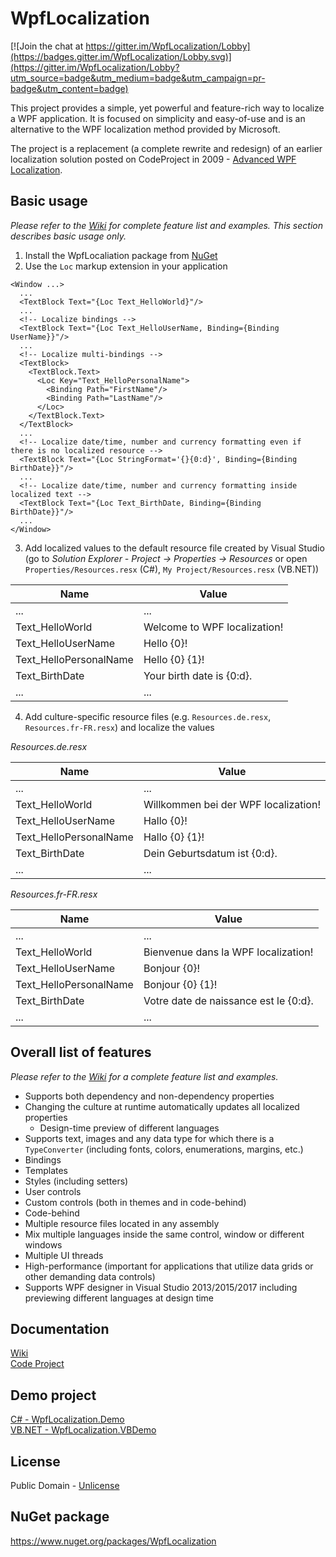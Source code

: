 # WpfLocalization

[![Join the chat at https://gitter.im/WpfLocalization/Lobby](https://badges.gitter.im/WpfLocalization/Lobby.svg)](https://gitter.im/WpfLocalization/Lobby?utm_source=badge&utm_medium=badge&utm_campaign=pr-badge&utm_content=badge)

This project provides a simple, yet powerful and feature-rich way to localize a WPF application. It is focused on 
simplicity and easy-of-use and is an alternative to the WPF localization method provided by Microsoft.

The project is a replacement (a complete rewrite and redesign) of an earlier localization solution posted on 
CodeProject in 2009 - [Advanced WPF Localization](https://www.codeproject.com/Articles/249369/Advanced-WPF-Localization).

## Basic usage

*Please refer to the [Wiki](https://github.com/JechoJekov/WpfLocalization/wiki/) for complete feature list and examples. 
This section describes basic usage only.*

1. Install the WpfLocaliation package from [NuGet](https://www.nuget.org/packages/WpfLocalization)
2. Use the `Loc` markup extension in your application

```XAML
<Window ...>
  ...
  <TextBlock Text="{Loc Text_HelloWorld}"/>
  ...
  <!-- Localize bindings -->
  <TextBlock Text="{Loc Text_HelloUserName, Binding={Binding UserName}}"/>
  ...
  <!-- Localize multi-bindings -->
  <TextBlock>
    <TextBlock.Text>
      <Loc Key="Text_HelloPersonalName">
        <Binding Path="FirstName"/>
        <Binding Path="LastName"/>
      </Loc>
    </TextBlock.Text>
  </TextBlock>
  ...
  <!-- Localize date/time, number and currency formatting even if there is no localized resource -->
  <TextBlock Text="{Loc StringFormat='{}{0:d}', Binding={Binding BirthDate}}"/>
  ...
  <!-- Localize date/time, number and currency formatting inside localized text -->
  <TextBlock Text="{Loc Text_BirthDate, Binding={Binding BirthDate}}"/>
  ...
</Window>
```

3. Add localized values to the default resource file created by Visual Studio
  (go to *Solution Explorer - Project -> Properties -> Resources* or open 
  `Properties/Resources.resx` (C#), `My Project/Resources.resx` (VB.NET))

Name | Value
---- | -----
... | ...
Text_HelloWorld | Welcome to WPF localization!
Text_HelloUserName | Hello {0}!
Text_HelloPersonalName | Hello {0} {1}!
Text_BirthDate | Your birth date is {0:d}.
... | ...

4. Add culture-specific resource files (e.g. `Resources.de.resx`, `Resources.fr-FR.resx`) and localize the values

*Resources.de.resx*

Name | Value
---- | -----
... | ...
Text_HelloWorld | Willkommen bei der WPF localization!
Text_HelloUserName | Hallo {0}!
Text_HelloPersonalName | Hallo {0} {1}!
Text_BirthDate | Dein Geburtsdatum ist {0:d}.
... | ...

*Resources.fr-FR.resx*

Name | Value
---- | -----
... | ...
Text_HelloWorld | Bienvenue dans la WPF localization!
Text_HelloUserName | Bonjour {0}!
Text_HelloPersonalName | Bonjour {0} {1}!
Text_BirthDate | Votre date de naissance est le {0:d}.
... | ...


## Overall list of features

*Please refer to the [Wiki](https://github.com/JechoJekov/WpfLocalization/wiki/) for a complete feature list and examples.*

* Supports both dependency and non-dependency properties
* Changing the culture at runtime automatically updates all localized properties
  * Design-time preview of different languages
* Supports text, images and any data type for which there is a `TypeConverter` (including fonts, colors, enumerations, margins, etc.)
* Bindings
* Templates
* Styles (including setters)
* User controls
* Custom controls (both in themes and in code-behind)
* Code-behind
* Multiple resource files located in any assembly
* Mix multiple languages inside the same control, window or different windows
* Multiple UI threads
* High-performance (important for applications that utilize data grids or other demanding data controls)
* Supports WPF designer in Visual Studio 2013/2015/2017 including previewing different languages at design time


## Documentation

[Wiki](https://github.com/JechoJekov/WpfLocalization/wiki/)  
[Code Project](https://www.codeproject.com/Articles/xxxxxx/Ultimate-WPF-Localization)


## Demo project

[C# - WpfLocalization.Demo](https://github.com/JechoJekov/WpfLocalization/tree/master/Project/WpfLocalization.Demo)  
[VB.NET - WpfLocalization.VBDemo](https://github.com/JechoJekov/WpfLocalization/tree/master/Project/WpfLocalization.VBDemo)

## License

Public Domain - [Unlicense](http://unlicense.org/)


## NuGet package

https://www.nuget.org/packages/WpfLocalization
